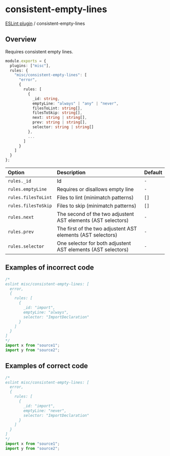 # consistent-empty-lines

[ESLint plugin](https://ilyub.github.io/eslint-plugin-misc/) / consistent-empty-lines

## Overview

Requires consistent empty lines.

```ts
module.exports = {
  plugins: ["misc"],
  rules: {
    "misc/consistent-empty-lines": [
      "error",
      {
        rules: [
          {
            _id: string,
            emptyLine: "always" | "any" | "never",
            filesToLint: string[],
            filesToSkip: string[],
            next: string | string[],
            prev: string | string[],
            selector: string | string[]
          },
          ...
        ]
      }
    ]
  }
};
```

| Option | Description | Default |
| :----- | :----- | :----- |
| `rules._id` | Id | `-` |
| `rules.emptyLine` | Requires or disallows empty line | `-` |
| `rules.filesToLint` | Files to lint (minimatch patterns) | `[]` |
| `rules.filesToSkip` | Files to skip (minimatch patterns) | `[]` |
| `rules.next` | The second of the two adjustent AST elements (AST selectors) | `-` |
| `rules.prev` | The first of the two adjustent AST elements (AST selectors) | `-` |
| `rules.selector` | One selector for both adjustent AST elements (AST selectors) | `-` |

## Examples of incorrect code

```ts
/*
eslint misc/consistent-empty-lines: [
  error,
  {
    rules: [
      {
        _id: "import",
        emptyLine: "always",
        selector: "ImportDeclaration"
      }
    ]
  }
]
*/
import x from "source1";
import y from "source2";
```

## Examples of correct code

```ts
/*
eslint misc/consistent-empty-lines: [
  error,
  {
    rules: [
      {
        _id: "import",
        emptyLine: "never",
        selector: "ImportDeclaration"
      }
    ]
  }
]
*/
import x from "source1";
import y from "source2";
```